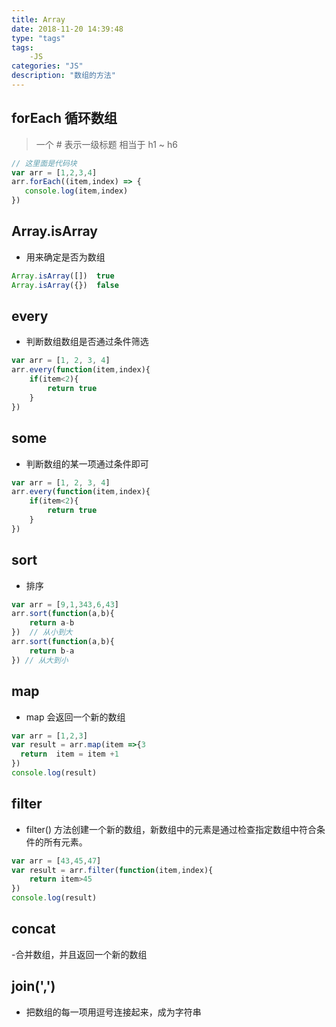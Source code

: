 ```yaml
---
title: Array
date: 2018-11-20 14:39:48
type: "tags"
tags:
    -JS
categories: "JS"
description: "数组的方法"
---
```


## forEach  循环数组

> 一个 # 表示一级标题 相当于 h1 ~ h6

```javascript
// 这里面是代码块
var arr = [1,2,3,4]
arr.forEach((item,index) => {
   console.log(item,index)
})
```

<!-- - 这是无序列表
- 第二项
- 第三项

1. 这是有序
2. 
3. xxxx -->
## Array.isArray
- 用来确定是否为数组
```javascript
Array.isArray([])  true
Array.isArray({})  false
```

## every 
- 判断数组数组是否通过条件筛选
```javascript
var arr = [1, 2, 3, 4]
arr.every(function(item,index){
    if(item<2){
        return true
    }
})
```
## some 
- 判断数组的某一项通过条件即可
```javascript
var arr = [1, 2, 3, 4]
arr.every(function(item,index){
    if(item<2){
        return true
    }
})
```
## sort 
- 排序
```javascript
var arr = [9,1,343,6,43]
arr.sort(function(a,b){
    return a-b
})  // 从小到大
arr.sort(function(a,b){
    return b-a
}) // 从大到小

```
## map
- map 会返回一个新的数组
```javascript
var arr = [1,2,3]
var result = arr.map(item =>{3
  return  item = item +1
})
console.log(result)
```
## filter 
- filter() 方法创建一个新的数组，新数组中的元素是通过检查指定数组中符合条件的所有元素。
```javascript
var arr = [43,45,47]
var result = arr.filter(function(item,index){
    return item>45
})
console.log(result)
```
## concat
-合并数组，并且返回一个新的数组
 ## join(',')
 - 把数组的每一项用逗号连接起来，成为字符串